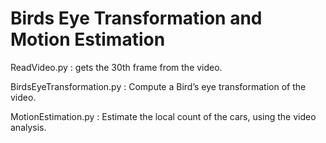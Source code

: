 # Birds Eye Transformation and Motion Estimation


ReadVideo.py : gets the 30th frame from the video.

BirdsEyeTransformation.py : Compute a Bird’s eye transformation of the video.

MotionEstimation.py : Estimate the local count of the cars, using the video analysis.
